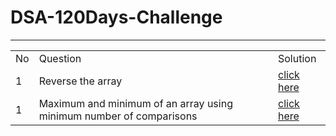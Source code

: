 # DSA-120Days-Challenge

<hr>

<table>

<tr>
<td> No </td>
<td> Question </td>
<td> Solution </td>
</tr>
<tr>
<td> 1 </td>
<td>Reverse the array </td>
<td> <a href="https://github.com/Nishitbaria/DSA-120Days-Challenge/blob/main/Arrys/Reverse.Cpp"> click here </a>  </td>
</tr>
<tr>
<td> 1 </td>
<td>Maximum and minimum of an array using minimum number of comparisons</td>
<td> <a href="https://github.com/Nishitbaria/DSA-120Days-Challenge/blob/main/Arrys/Max_Min.cpp"> click here </a>  </td>
</tr>

</table>
